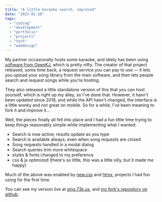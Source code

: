 ```yaml
---
title: "A little karaoke search, improved"
date: "2023-01-10"
tags: 
  - "coding"
  - "development"
  - "portfolio"
  - "projects"
  - "tech"
  - "webdesign"
---
```


My partner occasionally hosts some karaoke, and lately has been using [software from OpenKJ](https://openkj.org/), which is pretty nifty. The creator of that project released, some time back, a request service you can pay to use — it lets you upload your song library from the main software, and then lets people search and request songs while you're hosting.

They also released a little standalone version of this that you can host yourself, which is right up my alley, so I've done that. However, it hasn't been updated since 2018, and while the API hasn't changed, the interface is a little wonky and not great on mobile. So for a while, I've been meaning to fork it and improve it...

Well, the pieces finally all fell into place and I had a fun little time trying to keep things reasonably simple while implementing what I wanted:

- Search is now active; results update as you type
- Search is available always, even when song requests are closed
- Song requests handled in a modal dialog
- Search queries trim more whitespace
- styles & fonts changed to my preference
- css & js optimized (there's so little, this was a little silly, but it made me happy)

Much of the above was enabled by [new.css](https://newcss.net/) and [htmx](https://htmx.org/), projects I had fun using for the first time.

You can see my version live at [sing.73k.us](https://sing.73k.us/), and [my fork's repository on github](https://github.com/apiontek/StandaloneRequestServer).
